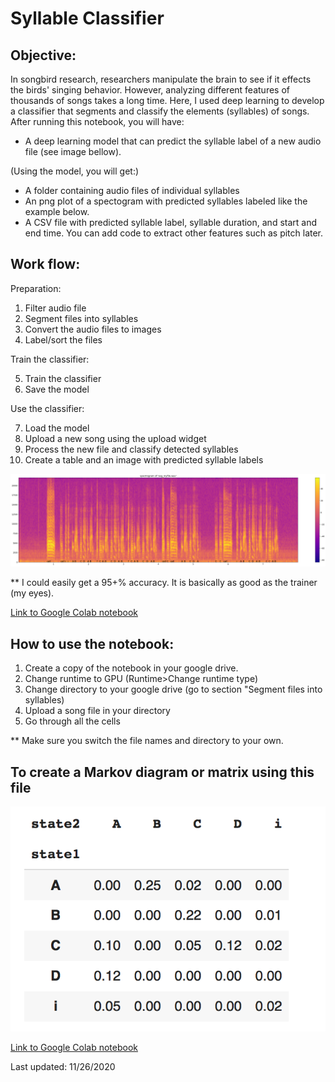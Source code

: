 # Syllable Classifier


## Objective:
In songbird research, researchers manipulate the brain to see if it effects the birds' singing behavior. However, analyzing different features of thousands of songs takes a long time. Here, I used deep learning to develop a classifier that segments and classify the elements (syllables) of songs.
After running this notebook, you will have:

*  A deep learning model that can predict the syllable label of a new audio file (see image bellow).

(Using the model, you will get:)

*  A folder containing audio files of individual syllables
*  An png plot of a spectogram with predicted syllables labeled like the example below.
*  A CSV file with predicted syllable label, syllable duration, and start and end time. You can add code to extract other features such as pitch later.


## Work flow:

Preparation:

1.   Filter audio file
2.   Segment files into syllables
3.   Convert the audio files to images
4.   Label/sort the files

Train the classifier:

5.   Train the classifier
6.   Save the model

Use the classifier:

7.   Load the model
8.   Upload a new song using the upload widget
9.   Process the new file and classify detected syllables
10.   Create a table and an image with predicted syllable labels



![image](https://github.com/maayaikeda/syllable_classifier/blob/main/images/Unknown-2.png)

** I could easily get a 95+% accuracy. It is basically as good as the trainer (my eyes).

[Link to Google Colab notebook](https://colab.research.google.com/drive/1iOrfKuesu-pDgTeEipsfHE2Mj9W-M4Mk?usp=sharing)

## How to use the notebook:
1.  Create a copy of the notebook in your google drive.
2.  Change runtime to GPU (Runtime>Change runtime type)
3.  Change directory to your google drive (go to section "Segment files into syllables)
4.  Upload a song file in your directory
5.  Go through all the cells


** Make sure you switch the file names and directory to your own.


## To create a Markov diagram or matrix using this file


![image](https://github.com/maayaikeda/syllable_classifier/blob/main/images/transitionprob.png)

[Link to Google Colab notebook](https://colab.research.google.com/drive/1EVWlEoTyoKjt4JzQxrDXMYtgJd0ovbwe?usp=sharing)

Last updated: 11/26/2020
